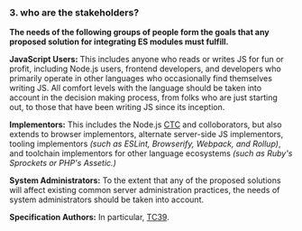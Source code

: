 ### 3. who are the stakeholders?

**The needs of the following groups of people form the goals that any proposed
solution for integrating ES modules must fulfill.**

**JavaScript Users:** This includes anyone who reads or writes JS for fun or
profit, including Node.js users, frontend developers, and developers who
primarily operate in other languages who occasionally find themselves writing
JS. All comfort levels with the language should be taken into account in the
decision making process, from folks who are just starting out, to those that
have been writing JS since its inception.

**Implementors:** This includes the Node.js
[CTC](https://github.com/nodejs/node#current-project-team-members) and
colloborators, but also extends to browser implementors, alternate server-side
JS implementors, tooling implementors *(such as ESLint, Browserify, Webpack, and
Rollup)*, and toolchain implementors for other language ecosystems *(such as
Ruby's Sprockets or PHP's Assetic.)*

**System Administrators:** To the extent that any of the proposed solutions
will affect existing common server administration practices, the needs of
system administrators should be taken into account.

**Specification Authors:** In particular,
[TC39](https://tc39.github.io/process-document/).
